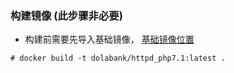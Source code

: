 ### 构建镜像 (此步骤非必要) 
* 构建前需要先导入基础镜像， [基础镜像位置](../centos/)
```shell
# docker build -t dolabank/httpd_php7.1:latest .
```